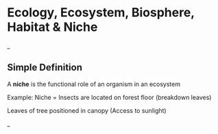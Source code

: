 # Ecology, Ecosystem, Biosphere, Habitat & Niche

_

## Simple Definition

A **niche** is the functional role of an organism in an ecosystem

Example: Niche = Insects are located on forest floor (breakdown leaves)

Leaves of tree positioned in canopy (Access to sunlight)

_